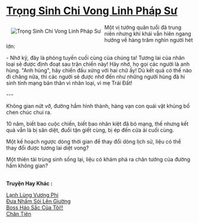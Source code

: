 <a href="https://utruyen.com/trong-sinh-chi-vong-linh-phap-su/16601/" title="Trọng Sinh Chi Vong Linh Pháp Sư"><h1>Trọng Sinh Chi Vong Linh Pháp Sư</h1></a><div style="display:table"><img align="right" style="float: left; padding: 10px;" src="https://utruyen.com/images/story/200x260/trong-sinh-chi-vong-linh-phap-su.jpg" alt="Trọng Sinh Chi Vong Linh Pháp Sư">Một vị tướng quân tuổi đã trung niên nhưng khí khái vẫn hiên ngang hướng về hàng trăm nghìn người hét lớn: <p></p>- Nhớ kỹ, đây là phòng tuyến cuối cùng của chúng ta! Tương lai của nhân loại sẽ được định đoạt sau trận chiến này! Hãy nhớ, họ gọi các người là anh hùng. "Anh hùng", hãy chiến đấu xứng với hai chữ ấy! Dù kết quả có thế nào đi chăng nữa, thì các người sẽ được nhớ đến như những người hùng đã hi sinh tính mạng bản thân vì nhân loại, vì mẹ Trái Đất!<p></p>--- <p></p>Không gian nứt vỡ, đường hầm hình thành, hàng vạn con quái vật khủng bố chen chúc chui ra.<p></p>10 năm, biết bao cuộc chiến, biết bao nhân kiệt đã bỏ mạng, thế nhưng kết quả vẫn là bị săn diệt, đuổi tận giết cùng, bị ép đến cửa ải cuối cùng.<p></p>Một kế hoạch ngược dòng thời gian để thay đổi dòng lịch sử, liệu có thể thay đổi được tương lai diệt vong? <p></p>Một thiên tài trùng sinh sống lại, liệu có khám phá ra chân tướng của đường hầm không gian? </div><p><br><b>Truyện Hay Khác :</b></p><a href="https://utruyen.com/lanh-lung-vuong-phi/10983/" alt="Lạnh Lùng Vương Phi">Lạnh Lùng Vương Phi</a><br/><a href="https://github.com/quanluxury/truyenhot/tree/master/truyenhay/17176/" alt="Đưa Nhầm Sói Lên Giường">Đưa Nhầm Sói Lên Giường</a><br/><a href="https://truyenngontinhay.wordpress.com/2019/10/03/boss-hao-sac-cua-toi/" alt="Boss Háo Sắc Của Tôi!!">Boss Háo Sắc Của Tôi!!</a><br/><a href="https://github.com/quanluxury/truyenhot/tree/master/truyenhay/512/" alt="Chân Tiên">Chân Tiên</a><br/>